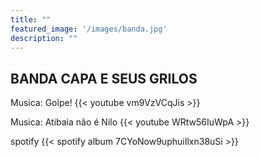 ```yaml
---
title: ""
featured_image: '/images/banda.jpg'
description: ""
---
```

BANDA CAPA E SEUS GRILOS
---------------------
Musica: Golpe!
{{< youtube vm9VzVCqJis >}}



Musica: Atibaia não é Nilo
{{< youtube WRtw56IuWpA >}}

spotify
{{< spotify album 7CYoNow9uphuiIlxn38uSi >}}
